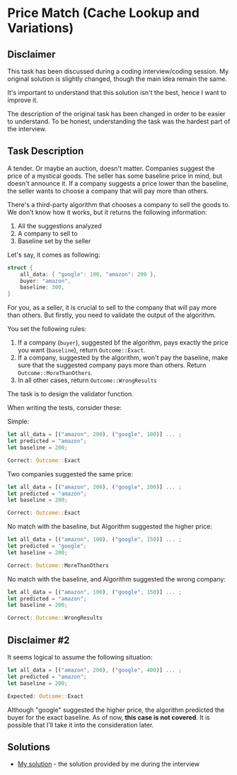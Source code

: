 # Price Match (Cache Lookup and Variations)

## Disclaimer

This task has been discussed during a coding interview/coding session.
My original solution is slightly changed, though the main idea remain
the same.

It's important to understand that this solution isn't the best, hence
I want to improve it. 

The description of the original task has been changed in order to be easier 
to understand. To be honest, understanding the task was the hardest part 
of the interview.

## Task Description

A tender. Or maybe an auction, doesn't matter. Companies suggest 
the price of a mystical goods. The seller has some baseline price in mind, 
but doesn't announce it. If a company suggests a price lower than the
baseline, the seller wants to choose a company that will pay more than others.

There's a third-party algorithm that chooses a company to sell the goods to. 
We don't know how it works, but it returns the following information:

1. All the suggestions analyzed
2. A company to sell to
3. Baseline set by the seller

Let's say, it comes as following:

```rust
struct {
    all_data: { "google": 100, "amazon": 200 },
    buyer: "amazon",
    baseline: 300,
}
```

For you, as a seller, it is crucial to sell to the company that will pay more 
than others. But firstly, you need to validate the output of the algorithm.

You set the following rules:

1. If a company (`buyer`), suggested bf the algorithm, pays exactly the price 
you want (`baseline`), return `Outcome::Exact`.
2. If a company, suggested by the algorithm, won't pay the baseline, make sure
that the suggested company pays more than others. Return `Outcome::MoreThanOthers`.
3. In all other cases, return `Outcome::WrongResults`

The task is to design the validator function.

When writing the tests, consider these:

Simple:

```rust
let all_data = [("amazon", 200), ("google", 100)] ... ;
let predicted = "amazon";
let baseline = 200;

Correct: Outcome::Exact
```

Two companies suggested the same price:

```rust
let all_data = [("amazon", 200), ("google", 200)] ... ;
let predicted = "amazon";
let baseline = 200;

Correct: Outcome::Exact
```

No match with the baseline, but Algorithm suggested the higher price:

```rust
let all_data = [("amazon", 100), ("google", 150)] ... ;
let predicted = "google";
let baseline = 200;

Correct: Outcome::MoreThanOthers
```

No match with the baseline, and Algorithm suggested the wrong company:

```rust
let all_data = [("amazon", 100), ("google", 150)] ... ;
let predicted = "amazon";
let baseline = 200;

Correct: Outcome::WrongResults
```

## Disclaimer #2

It seems logical to assume the following situation:

```rust
let all_data = [("amazon", 200), ("google", 400)] ... ;
let predicted = "amazon";
let baseline = 200;

Expected: Outcome::Exact
```

Although "google" suggested the higher price, the algorithm predicted 
the buyer for the exact baseline. As of now, **this case is not covered**.
It is possible that I'll take it into the consideration later.

## Solutions

- [My solution](src/v1_baseline.rs) - the solution provided by me during the interview